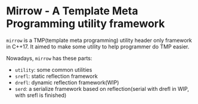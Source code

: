 # Mirrow - A Template Meta Programming utility framework

`mirrow` is  a TMP(template meta programming) utility header only framework in C++17. It aimed to make some utility to help programmer do TMP easier.

Nowadays, `mirrow` has these parts:

* `utility`: some common utilities
* `srefl`: static reflection framework
* `drefl`: dynamic reflection framework(WIP)
* `serd`: a serialize framework based on reflection(serial with drefl in WIP, with srefl is finished)
